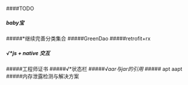 ####TODO
##### baby宝
#####*继续完善分类集合 
#####GreenDao
#####retrofit+rx
##### √*js + native 交互
#####工程师证书
#####√*状态栏
#####√*aar与jar的引用
#####* apt  aapt
#####内存泄露检测与解决方案

